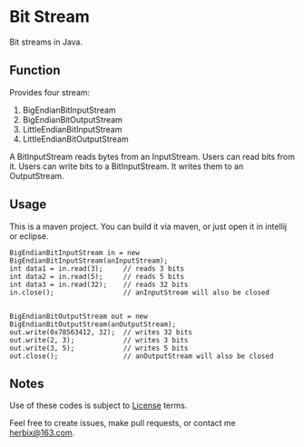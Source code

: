 # Bit Stream

Bit streams in Java.

## Function

Provides four stream:

1. BigEndianBitInputStream
2. BigEndianBitOutputStream
3. LittleEndianBitInputStream
4. LittleEndianBitOutputStream

A BitInputStream reads bytes from an InputStream. Users can read bits from it.
Users can write bits to a BitInputStream. It writes them to an OutputStream.

## Usage

This is a maven project. You can build it via maven, or just open it in intellij or eclipse.

```
BigEndianBitInputStream in = new BigEndianBitInputStream(anInputStream);
int data1 = in.read(3);     // reads 3 bits
int data2 = in.read(5);     // reads 5 bits
int data3 = in.read(32);    // reads 32 bits
in.close();                 // anInputStream will also be closed


BigEndianBitOutputStream out = new BigEndianBitOutputStream(anOutputStream);
out.write(0x78563412, 32);  // writes 32 bits
out.write(2, 3);            // writes 3 bits
out.write(3, 5);            // writes 5 bits
out.close();                // anOutputStream will also be closed
```

## Notes

Use of these codes is subject to [License](LICENSE) terms.

Feel free to create issues, make pull requests, or contact me [herbix@163.com](mailto:herbix@163.com).
